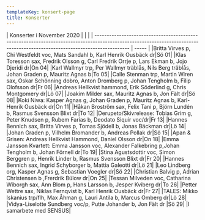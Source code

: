 ```yaml
---
templateKey: konsert-page
title: Konserter
---
```




| Konserter i November 2020                                                                                                                                                      |       |     |
| -------------------------------------------------------------------------------------------------------------------------------------------------------------------------- | ----- |
|Britta Virves p, Chi Westfeldt voc, Mats Sandahl b, Karl Henrik Ousbäck dr|Sö 01|
|Klas Toresson sax, Fredrik Olsson g, Carl Fredrik Orrje p, Lars Ekman b, Jojo Djeridi dr|On 04|
|Karl Wallmyr trp, Per Wallmyr träblås, Nils Berg träblås,  Johan Graden p, Mauritz Agnas b|To 05|
|Calle Stenman trp, Martin Wiren sax, Oskar Schönning dobro, Anton Dromberg p, Johan Tengholm b, Filip Olofsson dr|Fr 06|
|Andreas Hellkvist hammond, Erik Söderlind g, Chris Montgomery dr|Lö 07|
|Joakim Milder sax, Mauritz Agnas b, Jon Fält dr|Sö 08|
|Koki Niwa: Kasper Agnas g, Johan Graden p, Mauritz Agnas b, Karl-Henrik Ousbäck dr|On 11|
|Håkan Broström sax, Felix Tani p, Björn Lundén b, Rasmus Svensson Blixt dr|To 12|
|Derupeto/Skivrelease: Tobias Grim g, Peter Knudsen p, Rubem Farias b, Deodato Siquir voc/dr|Fr 13|
|Hannes Bennich sax, Britta Virves p, Tomas Sjödell b, Jonas Bäckman dr|Lö 14|
|Johan Graden p, Vilhelm Bromander b, Andreas Pollak dr|Sö 15|
|Apan & Grisen: Andreas Hellkvist Hammond, Daniel Olsson dr|On 18|
|Emma Jansson Kvartett: Emma Jansson voc, Alexander Falkebring p,Johan Tengholm b, Johan Förnell dr|To 19|
|Stina Agustsdottir voc, Simon Berggren p, Henrik Linder b, Rasmus Svensson Blixt dr|Fr 20|
|Hannes Bennich sax, Ingrid Schyborger b, Mattia Galeotti dr|Lö 21|
|Leo Lindberg org, Kasper Agnas g, Sebastian Voegler dr|Sö 22|
|Christian Balvig p, Adrian Christensen b ,Frerdrik Bülow dr|On 25|
|Tessan Milveden voc, Catharina Wiborgh sax, Ann Blom p, Hans Larsson b, Jesper Kviberg dr|To 26|
|Petter Wettre sax, Niklas Fernqvist b, Karl Henrik Ousbäck dr|Fr 27|
|TALES: Mikko Iskanius trp/flh, Max Åhman g, Lauri Antila b, Marcus Omberg dr|Lö 28|
|Vidya-Liselotte Sundberg voc/p, Putte Johander b, Jon Fält dr |Sö 29|
|I samarbete med SENSUS|
